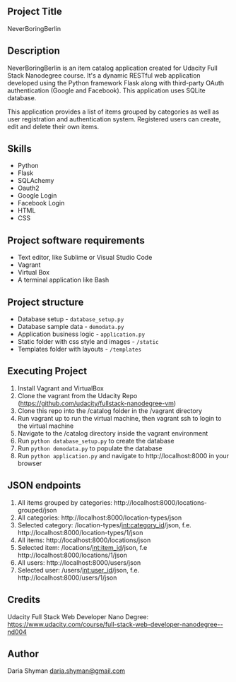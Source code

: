 ## Project Title
NeverBoringBerlin

## Description
NeverBoringBerlin is an item catalog application created for Udacity Full Stack Nanodegree course.
It's a dynamic RESTful web application developed using the Python framework Flask
along with third-party OAuth authentication (Google and Facebook). This application uses
SQLite database.

This application provides a list of items grouped by categories
as well as user registration and authentication system.
Registered users can create, edit and delete their own items.

## Skills
*   Python
*   Flask
*   SQLAchemy
*   Oauth2
*   Google Login
*   Facebook Login
*   HTML
*   CSS

## Project software requirements
*   Text editor, like Sublime or Visual Studio Code
*   Vagrant
*   Virtual Box
*   A terminal application like Bash

## Project structure
*   Database setup - `database_setup.py`
*   Database sample data - `demodata.py`
*   Application business logic - `application.py`
*   Static folder with css style and images - `/static`
*   Templates folder with layouts - `/templates`

## Executing Project
1. Install Vagrant and VirtualBox
2. Clone the vagrant from the Udacity Repo (https://github.com/udacity/fullstack-nanodegree-vm)
3. Clone this repo into the /catalog folder in the /vagrant directory
4. Run vagrant up to run the virtual machine, then vagrant ssh to login to the virtual machine
5. Navigate to the /catalog directory inside the vagrant environment
6. Run `python database_setup.py` to create the database
7. Run `python demodata.py` to populate the database
8. Run `python application.py` and navigate to http://localhost:8000 in your browser

## JSON endpoints
1.  All items grouped by categories: http://localhost:8000/locations-grouped/json
2.  All categories: http://localhost:8000/location-types/json
3.  Selected category: /location-types/<int:category_id>/json, f.e. http://localhost:8000/location-types/1/json
4. All items: http://localhost:8000/locations/json
5. Selected item: /locations/<int:item_id>/json, f.e http://localhost:8000/locations/1/json
6. All users: http://localhost:8000/users/json
7. Selected user: /users/<int:user_id>/json, f.e. http://localhost:8000/users/1/json

## Credits
Udacity Full Stack Web Developer Nano Degree: https://www.udacity.com/course/full-stack-web-developer-nanodegree--nd004

## Author
Daria Shyman daria.shyman@gmail.com
